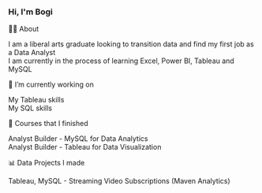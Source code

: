 ### Hi, I'm Bogi

👩‍🎓 About

I am a liberal arts graduate looking to transition data and find my first job as a Data Analyst<br/>
I am currently in the process of learning Excel, Power BI, Tableau and MySQL<br/>

🔭 I’m currently working on

My Tableau skills<br/>
My SQL skills<br/>

📖 Courses that I finished

Analyst Builder - MySQL for Data Analytics<br/>
Analyst Builder - Tableau for Data Visualization<br/>

📊 Data Projects I made

Tableau, MySQL - Streaming Video Subscriptions (Maven Analytics)<br/>


<!--
**bogitoth5/bogitoth5** is a ✨ _special_ ✨ repository because its `README.md` (this file) appears on your GitHub profile.

Here are some ideas to get you started:

- 🔭 I’m currently working on ...
- 🌱 I’m currently learning ...
- 👯 I’m looking to collaborate on ...
- 🤔 I’m looking for help with ...
- 💬 Ask me about ...
- 📫 How to reach me: ...
- 😄 Pronouns: ...
- ⚡ Fun fact: ...
-->
